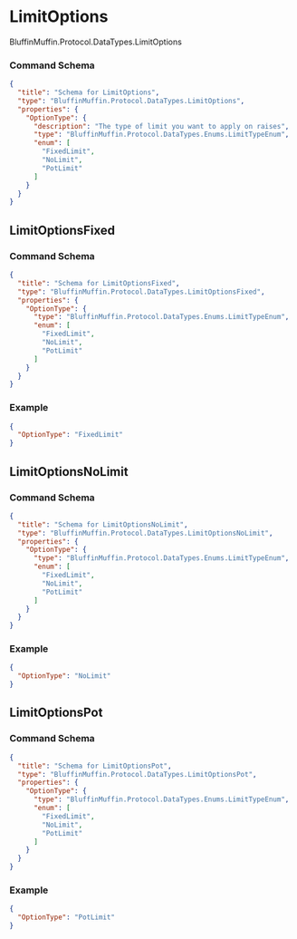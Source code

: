 # LimitOptions

BluffinMuffin.Protocol.DataTypes.LimitOptions

### Command Schema

```json
{
  "title": "Schema for LimitOptions",
  "type": "BluffinMuffin.Protocol.DataTypes.LimitOptions",
  "properties": {
    "OptionType": {
      "description": "The type of limit you want to apply on raises",
      "type": "BluffinMuffin.Protocol.DataTypes.Enums.LimitTypeEnum",
      "enum": [
        "FixedLimit",
        "NoLimit",
        "PotLimit"
      ]
    }
  }
}
```

## LimitOptionsFixed

### Command Schema

```json
{
  "title": "Schema for LimitOptionsFixed",
  "type": "BluffinMuffin.Protocol.DataTypes.LimitOptionsFixed",
  "properties": {
    "OptionType": {
      "type": "BluffinMuffin.Protocol.DataTypes.Enums.LimitTypeEnum",
      "enum": [
        "FixedLimit",
        "NoLimit",
        "PotLimit"
      ]
    }
  }
}
```

### Example

```json
{
  "OptionType": "FixedLimit"
}
```

## LimitOptionsNoLimit

### Command Schema

```json
{
  "title": "Schema for LimitOptionsNoLimit",
  "type": "BluffinMuffin.Protocol.DataTypes.LimitOptionsNoLimit",
  "properties": {
    "OptionType": {
      "type": "BluffinMuffin.Protocol.DataTypes.Enums.LimitTypeEnum",
      "enum": [
        "FixedLimit",
        "NoLimit",
        "PotLimit"
      ]
    }
  }
}
```

### Example

```json
{
  "OptionType": "NoLimit"
}
```

## LimitOptionsPot

### Command Schema

```json
{
  "title": "Schema for LimitOptionsPot",
  "type": "BluffinMuffin.Protocol.DataTypes.LimitOptionsPot",
  "properties": {
    "OptionType": {
      "type": "BluffinMuffin.Protocol.DataTypes.Enums.LimitTypeEnum",
      "enum": [
        "FixedLimit",
        "NoLimit",
        "PotLimit"
      ]
    }
  }
}
```

### Example

```json
{
  "OptionType": "PotLimit"
}
```

